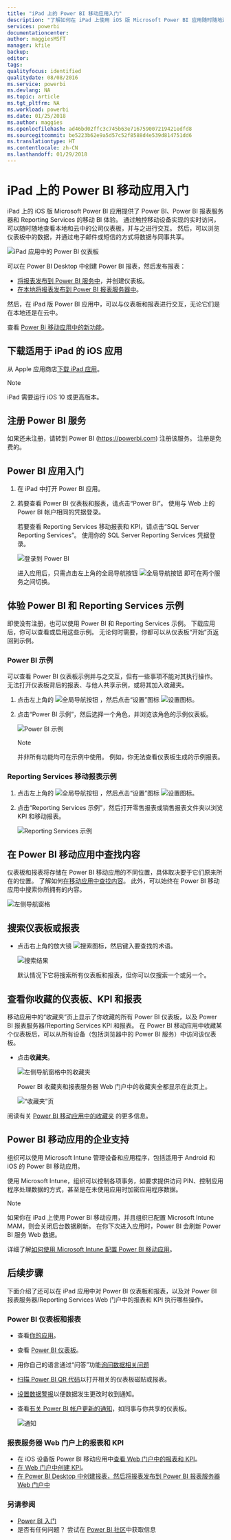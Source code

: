 ```yaml
---
title: "iPad 上的 Power BI 移动应用入门"
description: "了解如何在 iPad 上使用 iOS 版 Microsoft Power BI 应用随时随地通过移动设备访问本地和云中的业务信息。"
services: powerbi
documentationcenter: 
author: maggiesMSFT
manager: kfile
backup: 
editor: 
tags: 
qualityfocus: identified
qualitydate: 08/08/2016
ms.service: powerbi
ms.devlang: NA
ms.topic: article
ms.tgt_pltfrm: NA
ms.workload: powerbi
ms.date: 01/25/2018
ms.author: maggies
ms.openlocfilehash: ad46bd02ffc3c745b63e716759007219421edfd8
ms.sourcegitcommit: be5223b62e9a5d57c52f8588d4e539d814751dd6
ms.translationtype: HT
ms.contentlocale: zh-CN
ms.lasthandoff: 01/29/2018
---
```

# <a name="get-started-with-the-power-bi-mobile-app-on-an-ipad"></a>iPad 上的 Power BI 移动应用入门
iPad 上的 iOS 版 Microsoft Power BI 应用提供了 Power BI、Power BI 报表服务器和 Reporting Services 的移动 BI 体验。 通过触控移动设备实现的实时访问，可以随时随地查看本地和云中的公司仪表板，并与之进行交互。 然后，可以浏览仪表板中的数据，并通过电子邮件或短信的方式将数据与同事共享。 

![iPad 应用中的 Power BI 仪表板](media/mobile-ipad-app-get-started/power-bi-ipad-dashboard-sales-and-marketing.png)

可以在 Power BI Desktop 中创建 Power BI 报表，然后发布报表：

* [将报表发布到 Power BI 服务中](service-get-started.md)，并创建仪表板。
* [在本地将报表发布到 Power BI 报表服务器中](report-server/quickstart-create-powerbi-report.md)。

然后，在 iPad 版 Power BI 应用中，可以与仪表板和报表进行交互，无论它们是在本地还是在云中。

查看 [Power Bi 移动应用中的新功能](mobile-whats-new-in-the-mobile-apps.md)。

## <a name="download-the-ios-app-for-the-ipad"></a>下载适用于 iPad 的 iOS 应用
从 Apple 应用商店[下载 iPad 应用](http://go.microsoft.com/fwlink/?LinkId=522062)。

> [!NOTE]
> iPad 需要运行 iOS 10 或更高版本。 
> 
> 

## <a name="sign-up-for-the-power-bi-service"></a>注册 Power BI 服务
如果还未注册，请转到 Power BI (https://powerbi.com) 注册该服务。 注册是免费的。

## <a name="get-started-with-the-power-bi-app"></a>Power BI 应用入门
1. 在 iPad 中打开 Power BI 应用。
2. 若要查看 Power BI 仪表板和报表，请点击“Power BI”。 使用与 Web 上的 Power BI 帐户相同的凭据登录。 
   
   若要查看 Reporting Services 移动报表和 KPI，请点击“SQL Server Reporting Services”。 使用你的 SQL Server Reporting Services 凭据登录。
   
   ![登录到 Power BI](media/mobile-ipad-app-get-started/power-bi-connect-to-login.png)
   
   进入应用后，只需点击左上角的全局导航按钮 ![全局导航按钮 ](media/mobile-ipad-app-get-started/power-bi-iphone-global-nav-button.png) 即可在两个服务之间切换。 

## <a name="try-the-power-bi-and-reporting-services-samples"></a>体验 Power BI 和 Reporting Services 示例
即使没有注册，也可以使用 Power BI 和 Reporting Services 示例。 下载应用后，你可以查看或启用这些示例。 无论何时需要，你都可以从仪表板“开始”页返回到示例。

### <a name="power-bi-samples"></a>Power BI 示例
可以查看 Power BI 仪表板示例并与之交互，但有一些事项不能对其执行操作。 无法打开仪表板背后的报表、与他人共享示例，或将其加入收藏夹。

1. 点击左上角的 ![全局导航按钮 ](media/mobile-ipad-app-get-started/power-bi-iphone-global-nav-button.png) ，然后点击“设置”图标 ![设置图标](media/mobile-ipad-app-get-started/power-bi-ios-settings-gear.png)。
2. 点击“Power BI 示例”，然后选择一个角色，并浏览该角色的示例仪表板。  
   
   ![Power BI 示例](media/mobile-ipad-app-get-started/pbi_ipad_samples2.png)
   
   > [!NOTE]
   > 并非所有功能均可在示例中使用。 例如，你无法查看仪表板生成的示例报表。 
   > 
   > 

### <a name="reporting-services-mobile-report-samples"></a>Reporting Services 移动报表示例
1. 点击左上角的 ![全局导航按钮 ](media/mobile-ipad-app-get-started/power-bi-iphone-global-nav-button.png) ，然后点击“设置”图标 ![设置图标](media/mobile-ipad-app-get-started/power-bi-ios-settings-gear.png)。
2. 点击“Reporting Services 示例”，然后打开零售报表或销售报表文件夹以浏览 KPI 和移动报表。
   
   ![Reporting Services 示例](media/mobile-ipad-app-get-started/power-bi-reporting-services-samples.png)

## <a name="find-your-content-in-the-power-bi-mobile-apps"></a>在 Power BI 移动应用中查找内容
仪表板和报表将存储在 Power BI 移动应用的不同位置，具体取决要于它们原来所在的位置。 了解如何[在移动应用中查找内容](mobile-apps-find-content-mobile-devices.md)。 此外，可以始终在 Power BI 移动应用中搜索你所拥有的内容。 

![左侧导航窗格](media/mobile-ipad-app-get-started/power-bi-iphone-left-nav.png)

## <a name="search-for-a-dashboard-or-report"></a>搜索仪表板或报表
* 点击右上角的放大镜 ![搜索图标](media/mobile-ipad-app-get-started/power-bi-ipad-search-icon.png)，然后键入要查找的术语。
  
    ![搜索结果](media/mobile-ipad-app-get-started/power-bi-ipad-search.png)
  
    默认情况下它将搜索所有仪表板和报表，但你可以仅搜索一个或另一个。

## <a name="view-your-favorite-dashboards-kpis-and-reports"></a>查看你收藏的仪表板、KPI 和报表
移动应用中的“收藏夹”页上显示了你收藏的所有 Power BI 仪表板，以及 Power BI 报表服务器/Reporting Services KPI 和报表。 在 Power BI 移动应用中收藏某个仪表板后，可以从所有设备（包括浏览器中的 Power BI 服务）中访问该仪表板。 

* 点击**收藏夹**。
  
   ![左侧导航窗格中的收藏夹](media/mobile-ipad-app-get-started/power-bi-iphone-favorites-nav.png)
  
   Power BI 收藏夹和报表服务器 Web 门户中的收藏夹全都显示在此页上。
  
   ![“收藏夹”页](media/mobile-ipad-app-get-started/power-bi-ipad-favorites.png)

阅读有关 [Power BI 移动应用中的收藏夹](mobile-apps-favorites.md) 的更多信息。

## <a name="enterprise-support-for-the-power-bi-mobile-apps"></a>Power BI 移动应用的企业支持
组织可以使用 Microsoft Intune 管理设备和应用程序，包括适用于 Android 和 iOS 的 Power BI 移动应用。

使用 Microsoft Intune，组织可以控制各项事务，如要求提供访问 PIN、控制应用程序处理数据的方式，甚至是在未使用应用时加密应用程序数据。

> [!NOTE]
> 如果你在 iPad 上使用 Power BI 移动应用，并且组织已配置 Microsoft Intune MAM，则会关闭后台数据刷新。 在你下次进入应用时，Power BI 会刷新 Power BI 服务 Web 数据。
> 
> 

详细了解[如何使用 Microsoft Intune 配置 Power BI 移动应用](service-admin-mobile-intune.md)。 

## <a name="next-steps"></a>后续步骤
下面介绍了还可以在 iPad 应用中对 Power BI 仪表板和报表，以及对 Power BI 报表服务器/Reporting Services Web 门户中的报表和 KPI 执行哪些操作。

### <a name="power-bi-dashboards-and-reports"></a>Power BI 仪表板和报表
* 查看[你的应用](service-install-use-apps.md)。
* 查看 [Power BI 仪表板](mobile-apps-view-dashboard.md)。
* 用你自己的语言通过“问答”功能[询问数据相关问题](mobile-apps-ios-qna.md)
* [扫描 Power BI QR 代码](mobile-apps-qr-code.md)以打开相关的仪表板磁贴或报表。
* [设置数据警报](mobile-set-data-alerts-in-the-mobile-apps.md)以便数据发生更改时收到通知。
* 查看[有关 Power BI 帐户更新的通知](mobile-apps-notification-center.md)，如同事与你共享的仪表板。
  
  ![通知](media/mobile-ipad-app-get-started/power-bi-ipad-notifications.png)

### <a name="reports-and-kpis-on-the-report-server-web-portals"></a>报表服务器 Web 门户上的报表和 KPI
* 在 iOS 设备版 Power BI 移动应用中[查看 Web 门户中的报表和 KPI](mobile-app-ssrs-kpis-mobile-on-premises-reports.md)。
* [在 Web 门户中创建 KPI](https://docs.microsoft.com/sql/reporting-services/working-with-kpis-in-reporting-services)。
* [在 Power BI Desktop 中创建报表，然后将报表发布到 Power BI 报表服务器 Web 门户中](report-server/quickstart-create-powerbi-report.md)

### <a name="see-also"></a>另请参阅
* [Power BI 入门](service-get-started.md)  
* 是否有任何问题？ 尝试在 [Power BI 社区](http://community.powerbi.com/)中获取信息

